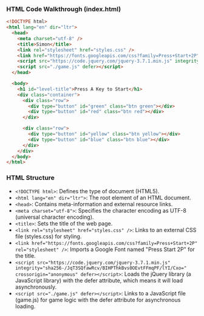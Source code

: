 ### HTML Code Walkthrough (index.html)

```HTML
<!DOCTYPE html>
<html lang="en" dir="ltr">
  <head>
    <meta charset="utf-8" />
    <title>Simon</title>
    <link rel="stylesheet" href="styles.css" />
    <link href="https://fonts.googleapis.com/css?family=Press+Start+2P" rel="stylesheet" />
    <script src="https://code.jquery.com/jquery-3.7.1.min.js" integrity="sha256-/JqT3SQfawRcv/BIHPThkBvs0OEvtFFmqPF/lYI/Cxo=" crossorigin="anonymous" defer></script>
    <script src="./game.js" defer></script>
  </head>

  <body>
    <h1 id="level-title">Press A Key to Start</h1>
    <div class="container">
      <div class="row">
        <div type="button" id="green" class="btn green"></div>
        <div type="button" id="red" class="btn red"></div>
      </div>

      <div class="row">
        <div type="button" id="yellow" class="btn yellow"></div>
        <div type="button" id="blue" class="btn blue"></div>
      </div>
    </div>
  </body>
</html>
```

### HTML Structure

- `<!DOCTYPE html>`: Defines the type of document (HTML5).
- `<html lang="en" dir="ltr">`: The root element of an HTML document.
- `<head>`: Contains meta-information and external resource links.
- `<meta charset="utf-8">`: Specifies the character encoding as UTF-8 (universal character encoding).
- `<title>`: Sets the title of the web page.
- `<link rel="stylesheet" href="styles.css" />`: Links to an external CSS file (styles.css) for styling.
- `<link href="https://fonts.googleapis.com/css?family=Press+Start+2P" rel="stylesheet" />`: Imports a Google Font named "Press Start 2P" for the title.
- `<script src="https://code.jquery.com/jquery-3.7.1.min.js" integrity="sha256-/JqT3SQfawRcv/BIHPThkBvs0OEvtFFmqPF/lYI/Cxo=" crossorigin="anonymous" defer></script>`: Loads the jQuery library (a JavaScript library) with the defer attribute, which means it will load asynchronously.
- `<script src="./game.js" defer></script>`: Links to a JavaScript file (game.js) for game logic with the defer attribute for asynchronous loading.
